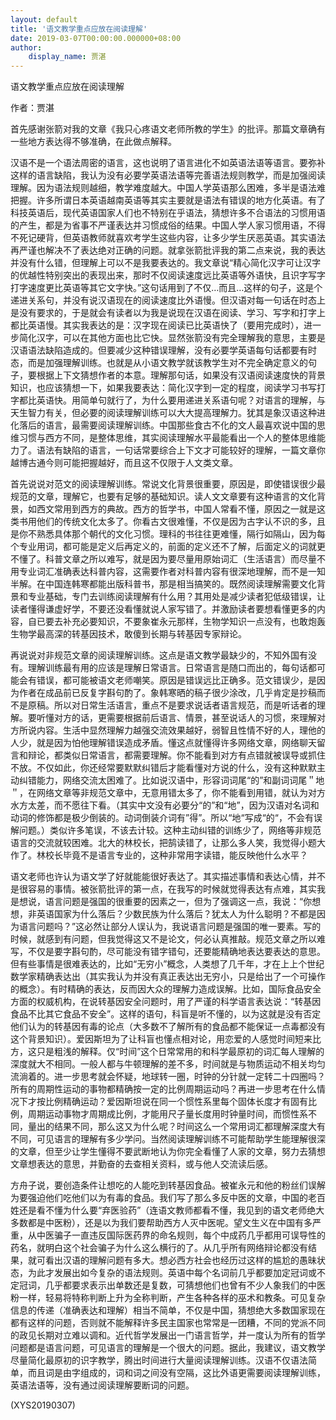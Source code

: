 ```yaml
---
layout: default
title: '语文教学重点应放在阅读理解'
date: 2019-03-07T00:00:00.000000+08:00
author:
    display_name: 贾湛
---
```


语文教学重点应放在阅读理解

作者：贾湛

首先感谢张箭对我的文章《我只心疼语文老师所教的学生》的批评。那篇文章确有一些地方表达得不够准确，在此做点解释。

汉语不是一个语法周密的语言，这也说明了语言进化不如英语法语等语言。要弥补这样的语言缺陷，我认为没有必要学英语法语等完善语法规则教学，而是加强阅读理解。因为语法规则越细，教学难度越大。中国人学英语那么困难，多半是语法难把握。许多所谓日本英语越南英语等其实主要就是语法有错误的地方化英语。有了科技英语后，现代英语国家人们也不特别在乎语法，猜想许多不合语法的习惯用语的产生，都是为省事不严谨表达并习惯成俗的结果。中国人学人家习惯用语，不得不死记硬背，但英语教师就喜欢考学生这些内容，让多少学生厌恶英语。其实语法再严谨也解决不了表达绝对正确的问题。就拿张箭批评我的第二点来说，我的表达并没有什么错，但理解上可以不是我要表达的。我文章说“精心简化汉字可让汉字的优越性特别突出的表现出来，那时不仅阅读速度远比英语等外语快，且识字写字打字速度更比英语等其它文字快。”这句话用到了不仅…而且…这样的句子，这是个递进关系句，并没有说汉语现在的阅读速度比外语慢。但汉语对每一句话在时态上是没有要求的，于是就会有读者以为我是说现在汉语在阅读、学习、写字和打字上都比英语慢。其实我表达的是：汉字现在阅读已比英语快了（要用完成时），进一步简化汉字，可以在其他方面也比它快。显然张箭没有完全理解我的意思，主要是汉语语法缺陷造成的。但要减少这种错误理解，没有必要学英语每句话都要有时态，而是加强理解训练。也就是从小语文教学就该教学生对不完全确定意义的句子，要根据上下文猜想作者的本意。理解那句话，如果没有汉语阅读速度快的背景知识，也应该猜想一下，如果我要表达：简化汉字到一定的程度，阅读学习书写打字都比英语快。用简单句就行了，为什么要用递进关系语句呢？对语言的理解，与天生智力有关，但必要的阅读理解训练可以大大提高理解力。犹其是象汉语这种进化落后的语言，最需要阅读理解训练。中国那些食古不化的文人最喜欢说中国的思维习惯与西方不同，是整体思维，其实阅读理解水平最能看出一个人的整体思维能力了。语法有缺陷的语言，一句话常要综合上下文才可能较好的理解，一篇文章你越博古通今则可能把握越好，而且这不仅限于人文类文章。

首先说说对范文的阅读理解训练。常说文化背景很重要，原因是，即使错误很少最规范的文章，理解它，也要有足够的基础知识。读人文文章要有这种语言的文化背景，如西文常用到西方的典故。西方的哲学书，中国人常看不懂，原因之一就是这类书用他们的传统文化太多了。你看古文很难懂，不仅是因为古字认不识的多，且是你不熟悉具体那个朝代的文化习惯。理科的书往往更难懂，隔行如隔山，因为每个专业用词，都可能是定义后再定义的，前面的定义还不了解，后面定义的词就更不懂了。科普文章之所以难写，就是因为要尽量用原始词汇（生活语言）而尽量不用专业词汇准确表达科普内容，这需要作者对科普内容有很深地理解，而不是一知半解。在中国连韩寒都能出版科普书，那是相当搞笑的。既然阅读理解需要文化背景和专业基础，专门去训练阅读理解有什么用？其用处是减少读者犯低级错误，让读者懂得谦虚好学，不要还没看懂就说人家写错了。并激励读者要想看懂更多的内容，自已要去补充必要知识，不要象崔永元那样，生物学知识一点没有，也敢炮轰生物学最高深的转基因技术，敢傻到长期与转基因专家辩论。

再说说对非规范文章的阅读理解训练。这点是语文教学最缺少的，不知外国有没有。理解训练最有用的应该是理解日常语言。日常语言是随口而出的，每句话都可能会有错误，都可能被语文老师嘲笑。原因是错误远比正确多。范文错误少，是因为作者在成品前已反复字斟句酌了。象韩寒晒的稿子很少涂改，几乎肯定是抄稿而不是原稿。所以对日常生活语言，重点不是要求说话者语言规范，而是听话者的理解。要听懂对方的话，更需要根据前后语言、情景，甚至说话人的习惯，來理解对方所说内容。生活中显然理解力越强交流效果越好，弱智且性情不好的人，理他的人少，就是因为怕他理解错误造成矛盾。懂这点就懂得许多网络文章，网络聊天留言和辩论，都类似日常语言，都需要理解。你不能看到对方有点错就被误导或抓住不放。不仅如此，你还经常要默默纠错后才能看懂对方说的什么，没有这种默默主动纠错能力，网络交流太困难了。比如说汉语中，形容词词尾“的”和副词词尾＂地＂，在网络文章等非规范文章中，无意用错太多了，你不能看到用错，就认为对方水方太差，而不愿往下看。（其实中文没有必要分“的”和“地”，因为汉语对名词和动词的修饰都是极少倒装的。动词倒装介词有”得”。所以“地“写成“的“，不会有误解问题。）类似许多笔误，不该去计较。这种主动纠错的训练少了，网络等非规范语言的交流就较困难。北大的林校长，把鹄读错了，让那么多人笑，我觉得小题大作了。林校长毕竟不是语言专业的，这种非常用字读错，能反映他什么水平？

语文老师也许认为语文学了好就能能很好表达了。其实描述事情和表达心情，并不是很容易的事情。被张箭批评的第一点，在我写的时候就觉得表达有点难，其实我是想说，语言问题是强国的很重要的因素之一，但为了强调这一点，我说：“你想想，非英语国家为什么落后？少数民族为什么落后？犹太人为什么聪明？不都是因为语言问题吗？”这必然让部分人误认为，我说语言问题是强国的唯一要素。写的时候，就感到有问题，但我觉得这又不是论文，何必认真推敲。规范文章之所以难写，不仅是要字斟句酌，尽可能没有错字错句，还要能精确地表达要表达的意思。但有些事情是很难表达的，比如“无穷小”概念，人类想了几千年，才在上上个世纪数学家精确表达出（其实我认为并没有真正表达出无穷小，只是给出了一个可操作的概念）。有时精确的表达，反而因大众的理解力造成误解。比如，国际食品安全方面的权威机构，在说转基因安全问题时，用了严谨的科学语言表达说：“转基因食品不比其它食品不安全”。这样的语句，科盲是听不懂的，以为这就是没有否定他们认为的转基因有毒的论点（大多数不了解所有的食品都不能保证一点毒都没有这个背景知识）。爱因斯坦为了让科盲也懂点相对论，用恋爱的人感觉时间短来比方，这只是粗浅的解释。仅“时间”这个日常常用的和科学最原初的词汇每人理解的深度就大不相同。一般人都与牛顿理解的差不多，时间就是与物质运动不相关均匀流淌着的。进一步思考就会怀疑，地球转一圈，时钟的分针就一定转二十四圈吗？所有的周期性运动的事物都精确按一定的比例周期运动吗？再进一步思考在什么情况下才按比例精确运动？爱因斯坦说在同一个惯性系里每个固体长度才有固有比例，周期运动事物才周期成比例，才能用尺子量长度用时钟量时间，而惯性系不同，量出的结果不同，那么这又为什么呢？时间这么一个常用词汇都理解深度大有不同，可见语言的理解有多少学问。当然阅读理解训练不可能帮助学生能理解很深的文章，但至少让学生懂得不要武断地认为你完全看懂了人家的文章，努力去猜想文章想表达的意思，并勤奋的去查相关资料，或与他人交流读后感。

方舟子说，要创造条件让想吃的人能吃到转基因食品。被崔永元和他的粉丝们误解为要强迫他们吃他们以为有毒的食品。我们写了那么多反中医的文章，中国的老百姓还是看不懂为什么要“弃医验药”（连语文教师都看不懂，我见到的语文老师绝大多数都是中医粉），还是以为我们要帮助西方人灭中医呢。望文生义在中国有多严重，从中医骗子一直违反国际医药界的命名规则，每个中成药几乎都用可误导性的药名，就明白这个社会骗子为什么这么横行的了。从几乎所有网络辩论都没有结果，就可看出汉语的理解问题有多大。想必西方社会也经历过这样的尴尬的愚昧状态，为此才发展出如今复杂的语法规则。英语中每个名词前几乎都要加定冠词或不定冠词，几乎都要求表示出单数还是复数，可猜想他们也曾有不少人象我们的中医粉一样，轻易将特称判断上升为全称判断，产生各种各样的巫术和教条。可见复杂信息的传递（准确表达和理解）相当不简单，不仅是中国，猜想绝大多数国家现在都有这样的问题，否则就不能解释许多民主国家也常常是一团糟，不同的党派不同的政见长期对立难以调和。近代哲学发展出一门语言哲学，并一度认为所有的哲学问题都是语言问题，可见语言的理解是一个很大的问题。据此，我建议，语文教学尽量简化最原初的识字教学，腾出时间进行大量阅读理解训练。汉语不仅语法简单，而且词是由字组成的，词和词之间没有空隔，这比外语更需要阅读理解训练，英语法语等，没有通过阅读理解要断词的问题。

(XYS20190307)

